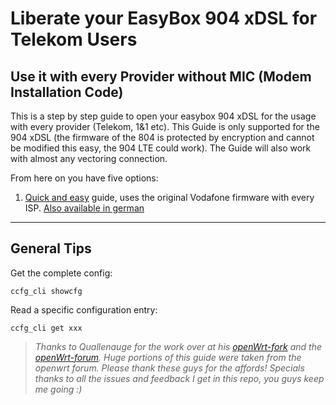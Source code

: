 # Liberate your EasyBox 904 xDSL for Telekom Users
## Use it with every Provider without MIC (Modem Installation Code)

This is a step by step guide to open your easybox 904 xDSL for the usage with every provider (Telekom, 1&1 etc). This Guide is only supported for the 904 xDSL (the firmware of the 804 is protected by encryption and cannot be modified this easy, the 904 LTE could work). The Guide will also work with almost any vectoring connection.

From here on you have five options:

1. [Quick and easy](https://github.com/arasharchor/easybox904-f-r-TelekomBenutzer/blob/master/simple.md) guide, uses the original Vodafone firmware with every ISP. [Also available in german](https://github.com/arasharchor/easybox904-f-r-TelekomBenutzer/blob/master/german.md)
---

## General Tips

Get the complete config:
```
ccfg_cli showcfg
```
Read a specific configuration entry:
```
ccfg_cli get xxx
```

>*Thanks to Quallenauge for the work over at his [openWrt-fork](https://github.com/Quallenauge/Easybox-904-XDSL) and the [openWrt-forum](https://forum.openwrt.org/viewtopic.php?id=44676). Huge portions of this guide were taken from the openwrt forum. Please thank these guys for the affords! Specials thanks to all the issues and feedback I get in this repo, you guys keep me going :)*

